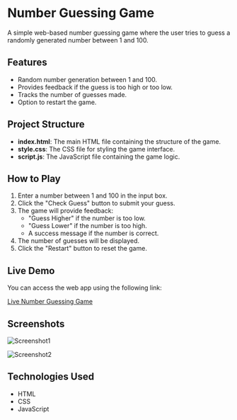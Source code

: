# Number Guessing Game

A simple web-based number guessing game where the user tries to guess a randomly generated number between 1 and 100.

## Features
- Random number generation between 1 and 100.
- Provides feedback if the guess is too high or too low.
- Tracks the number of guesses made.
- Option to restart the game.

## Project Structure
- **index.html**: The main HTML file containing the structure of the game.
- **style.css**: The CSS file for styling the game interface.
- **script.js**: The JavaScript file containing the game logic.

## How to Play
1. Enter a number between 1 and 100 in the input box.
2. Click the "Check Guess" button to submit your guess.
3. The game will provide feedback:
   - "Guess Higher" if the number is too low.
   - "Guess Lower" if the number is too high.
   - A success message if the number is correct.
4. The number of guesses will be displayed.
5. Click the "Restart" button to reset the game.

## Live Demo
You can access the web app using the following link:

[Live Number Guessing Game](https://parthvaid02.github.io/num-guessing-game/)

## Screenshots
![Screenshot1](https://github.com/user-attachments/assets/68f9abc3-c2da-4283-ae4e-a19b8e00c716)

![Screenshot2](https://github.com/user-attachments/assets/144c9bbf-ab7b-4462-805d-11d83e2134bc)


## Technologies Used
- HTML
- CSS
- JavaScript

